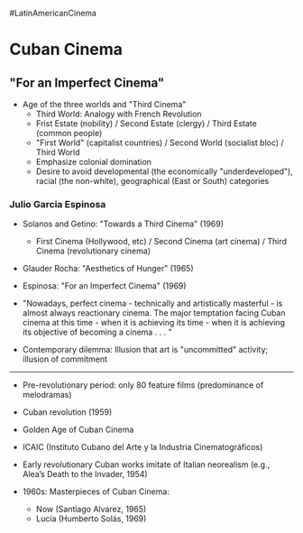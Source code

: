 #LatinAmericanCinema
# Cuban Cinema

## "For an Imperfect Cinema"
- Age of the three worlds and "Third Cinema"
	- Third World: Analogy with French Revolution
	- Frist Estate (nobility) / Second Estate (clergy) / Third Estate (common people)
	- "First World" (capitalist countries) / Second World (socialist bloc) / Third World
	- Emphasize colonial domination
	- Desire to avoid developmental (the economically "underdeveloped"), racial (the non-white), geographical (East or South) categories

### Julio Garcia Espinosa
- Solanos and Getino: "Towards a Third Cinema" (1969)
	- First Cinema (Hollywood, etc) / Second Cinema (art cinema) / Third Cinema (revolutionary cinema)

- Glauder Rocha: "Aesthetics of Hunger" (1965)
- Espinosa: "For an Imperfect Cinema" (1969)
- "Nowadays, perfect cinema - technically and artistically masterful - is almost always reactionary cinema. The major temptation facing Cuban cinema at this time - when it is achieving its time - when it is achieving its objective of becoming a cinema . . . " 
- Contemporary dilemma: Illusion that art is "uncommitted" activity; illusion of commitment

---
- Pre-revolutionary period: only 80 feature films (predominance of melodramas)  
- Cuban revolution (1959)  
- Golden Age of Cuban Cinema  
- ICAIC (Instituto Cubano del Arte y la Industria Cinematográficos)

- Early revolutionary Cuban works imitate of Italian neorealism (e.g., Alea’s Death to the Invader, 1954)  
- 1960s: Masterpieces of Cuban Cinema: 
	- Now (Santiago Alvarez, 1965)  
	- Lucía (Humberto Solás, 1969)